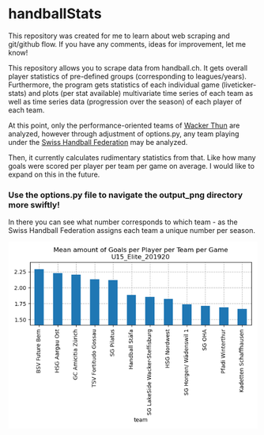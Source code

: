 # handballStats
This repository was created for me to learn about web scraping and git/github flow.
If you have any comments, ideas for improvement, let me know!

This repository allows you to scrape data from handball.ch.
It gets overall player statistics of pre-defined groups (corresponding to leagues/years).
Furthermore, the program gets statistics of each individual game (liveticker-stats) and plots (per stat available) multivariate time series of each team as well as time series data (progression over the season) of each player of each team.

At this point, only the performance-oriented teams of <a href="https://wackerthun.ch/de/" target="blank">Wacker Thun</a> are analyzed, however through adjustment of options.py, any team playing under the <a href="https://www.handball.ch/de/matchcenter/" target="blank">Swiss Handball Federation</a> may be analyzed.

Then, it currently calculates rudimentary statistics from that.
Like how many goals were scored per player per team per game on average.
I would like to expand on this in the future.

### Use the options.py file to navigate the output_png directory more swiftly!
In there you can see what number corresponds to which team - as the Swiss Handball Federation assigns each team a unique number per season.

![Example Statistic](https://github.com/taetscher/handballStats/blob/master/output_png/U15_Elite_201920_meanGoalsPerPlayerPerTeamPerGame.png "Example Statistic")


